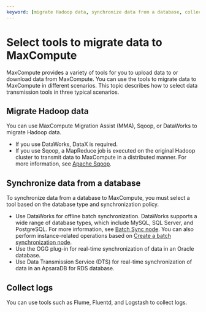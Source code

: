 ```yaml
---
keyword: [migrate Hadoop data, synchronize data from a database, collect logs]
---
```


# Select tools to migrate data to MaxCompute

MaxCompute provides a variety of tools for you to upload data to or download data from MaxCompute. You can use the tools to migrate data to MaxCompute in different scenarios. This topic describes how to select data transmission tools in three typical scenarios.

## Migrate Hadoop data

You can use MaxCompute Migration Assist \(MMA\), Sqoop, or DataWorks to migrate Hadoop data.

-   If you use DataWorks, DataX is required.
-   If you use Sqoop, a MapReduce job is executed on the original Hadoop cluster to transmit data to MaxCompute in a distributed manner. For more information, see [Apache Sqoop](http://sqoop.apache.org/).

## Synchronize data from a database

To synchronize data from a database to MaxCompute, you must select a tool based on the database type and synchronization policy.

-   Use DataWorks for offline batch synchronization. DataWorks supports a wide range of database types, which include MySQL, SQL Server, and PostgreSQL. For more information, see [Batch Sync node](). You can also perform instance-related operations based on [Create a batch synchronization node]().
-   Use the OGG plug-in for real-time synchronization of data in an Oracle database.
-   Use Data Transmission Service \(DTS\) for real-time synchronization of data in an ApsaraDB for RDS database.

## Collect logs

You can use tools such as Flume, Fluentd, and Logstash to collect logs.

